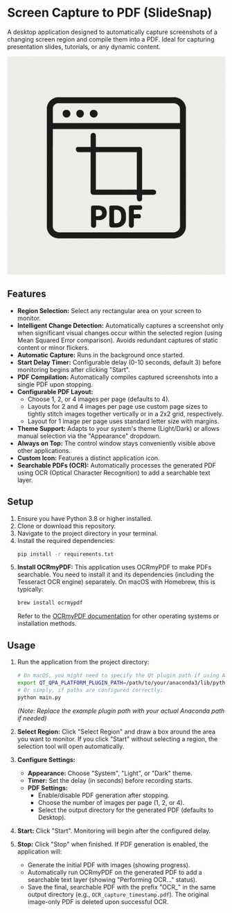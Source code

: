 # Screen Capture to PDF (SlideSnap)

A desktop application designed to automatically capture screenshots of a changing screen region and compile them into a PDF. Ideal for capturing presentation slides, tutorials, or any dynamic content.

![App Icon](assets/screenpdficon.png)

## Features

*   **Region Selection:** Select any rectangular area on your screen to monitor.
*   **Intelligent Change Detection:** Automatically captures a screenshot only when significant visual changes occur within the selected region (using Mean Squared Error comparison). Avoids redundant captures of static content or minor flickers.
*   **Automatic Capture:** Runs in the background once started.
*   **Start Delay Timer:** Configurable delay (0-10 seconds, default 3) before monitoring begins after clicking "Start".
*   **PDF Compilation:** Automatically compiles captured screenshots into a single PDF upon stopping.
*   **Configurable PDF Layout:**
    *   Choose 1, 2, or 4 images per page (defaults to 4).
    *   Layouts for 2 and 4 images per page use custom page sizes to tightly stitch images together vertically or in a 2x2 grid, respectively.
    *   Layout for 1 image per page uses standard letter size with margins.
*   **Theme Support:** Adapts to your system's theme (Light/Dark) or allows manual selection via the "Appearance" dropdown.
*   **Always on Top:** The control window stays conveniently visible above other applications.
*   **Custom Icon:** Features a distinct application icon.
*   **Searchable PDFs (OCR):** Automatically processes the generated PDF using OCR (Optical Character Recognition) to add a searchable text layer.

## Setup

1.  Ensure you have Python 3.8 or higher installed.
2.  Clone or download this repository.
3.  Navigate to the project directory in your terminal.
4.  Install the required dependencies:
    ```bash
    pip install -r requirements.txt
    ```
5.  **Install OCRmyPDF:** This application uses OCRmyPDF to make PDFs searchable. You need to install it and its dependencies (including the Tesseract OCR engine) separately. On macOS with Homebrew, this is typically:
    ```bash
    brew install ocrmypdf
    ```
    Refer to the [OCRmyPDF documentation](https://ocrmypdf.readthedocs.io/en/latest/installation.html) for other operating systems or installation methods.

## Usage

1.  Run the application from the project directory:
    ```bash
    # On macOS, you might need to specify the Qt plugin path if using Anaconda
    export QT_QPA_PLATFORM_PLUGIN_PATH=/path/to/your/anaconda3/lib/pythonX.Y/site-packages/PyQt6/Qt6/plugins/platforms; python main.py
    # Or simply, if paths are configured correctly:
    python main.py
    ```
    *(Note: Replace the example plugin path with your actual Anaconda path if needed)*

2.  **Select Region:** Click "Select Region" and draw a box around the area you want to monitor. If you click "Start" without selecting a region, the selection tool will open automatically.
3.  **Configure Settings:**
    *   **Appearance:** Choose "System", "Light", or "Dark" theme.
    *   **Timer:** Set the delay (in seconds) before recording starts.
    *   **PDF Settings:**
        *   Enable/disable PDF generation after stopping.
        *   Choose the number of images per page (1, 2, or 4).
        *   Select the output directory for the generated PDF (defaults to Desktop).
4.  **Start:** Click "Start". Monitoring will begin after the configured delay.
5.  **Stop:** Click "Stop" when finished. If PDF generation is enabled, the application will:
    *   Generate the initial PDF with images (showing progress).
    *   Automatically run OCRmyPDF on the generated PDF to add a searchable text layer (showing "Performing OCR..." status).
    *   Save the final, searchable PDF with the prefix "OCR\_" in the same output directory (e.g., `OCR_capture_timestamp.pdf`). The original image-only PDF is deleted upon successful OCR.
